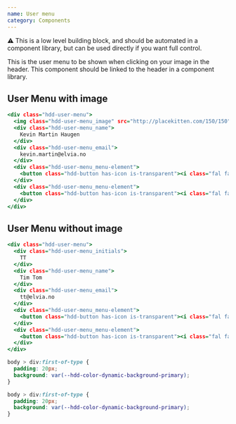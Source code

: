 ```yaml
---
name: User menu
category: Components
---
```


⚠️ This is a low level building block, and should be automated in a component library, but can be used directly if you want full control.

This is the user menu to be shown when clicking on your image in the header. This component should be linked to the header in a component library.


## User Menu with image

```user-menu.html
<div class="hdd-user-menu">
  <img class="hdd-user-menu_image" src="http://placekitten.com/150/150"/>
  <div class="hdd-user-menu_name">
    Kevin Martin Haugen
  </div>
  <div class="hdd-user-menu_email">
    kevin.martin@elvia.no
  </div>
  <div class="hdd-user-menu_menu-element">
    <button class="hdd-button has-icon is-transparent"><i class="fal fa-cog"></i>Settings</button>
  </div>
  <div class="hdd-user-menu_menu-element">
    <button class="hdd-button has-icon is-transparent"><i class="fal fa-sign-out"></i>Sign out</button>
  </div>
</div>
```

## User Menu without image

```user-menu-no-img.html
<div class="hdd-user-menu">
  <div class="hdd-user-menu_initials">
    TT
  </div>
  <div class="hdd-user-menu_name">
    Tim Tom
  </div>
  <div class="hdd-user-menu_email">
    tt@elvia.no
  </div>
  <div class="hdd-user-menu_menu-element">
    <button class="hdd-button has-icon is-transparent"><i class="fal fa-cog"></i>Settings</button>
  </div>
  <div class="hdd-user-menu_menu-element">
    <button class="hdd-button has-icon is-transparent"><i class="fal fa-sign-out"></i>Sign out</button>
  </div>
</div>
```

```user-menu.css hidden {
body > div:first-of-type {
  padding: 20px;
  background: var(--hdd-color-dynamic-background-primary);
}
```
```user-menu-no-img.css hidden
body > div:first-of-type {
  padding: 20px;
  background: var(--hdd-color-dynamic-background-primary);
}
```

